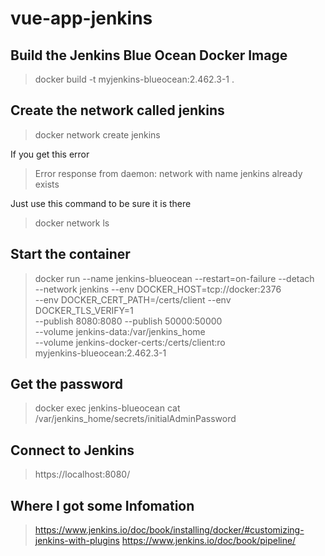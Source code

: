 # vue-app-jenkins

## Build the Jenkins Blue Ocean Docker Image 

> docker build -t myjenkins-blueocean:2.462.3-1 .


## Create the network called jenkins

> docker network create jenkins

If you get this error

> Error response from daemon: network with name jenkins already exists

Just use this command to be sure it is there 

> docker network ls


## Start the container

> docker run --name jenkins-blueocean --restart=on-failure --detach \
  --network jenkins --env DOCKER_HOST=tcp://docker:2376 \
  --env DOCKER_CERT_PATH=/certs/client --env DOCKER_TLS_VERIFY=1 \
  --publish 8080:8080 --publish 50000:50000 \
  --volume jenkins-data:/var/jenkins_home \
  --volume jenkins-docker-certs:/certs/client:ro \
  myjenkins-blueocean:2.462.3-1

## Get the password

> docker exec jenkins-blueocean cat /var/jenkins_home/secrets/initialAdminPassword

## Connect to Jenkins

> https://localhost:8080/

## Where I got some Infomation

> https://www.jenkins.io/doc/book/installing/docker/#customizing-jenkins-with-plugins
> https://www.jenkins.io/doc/book/pipeline/



